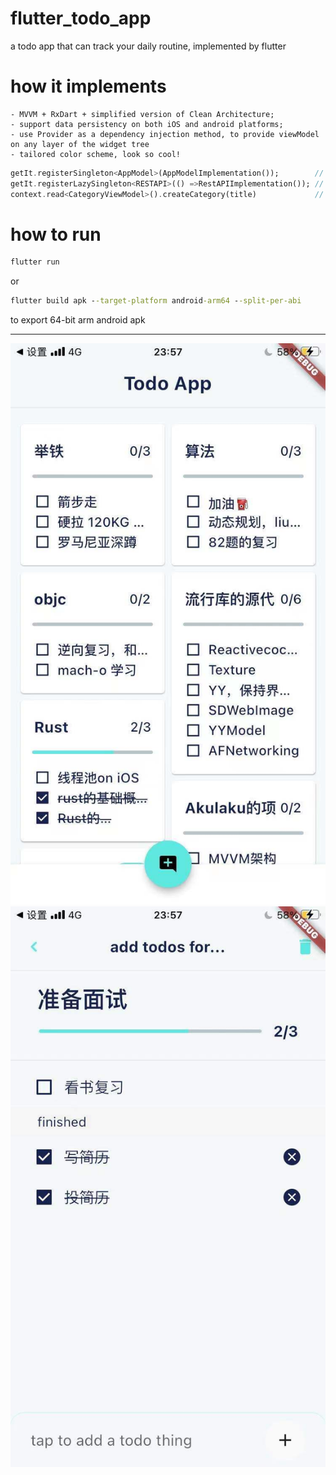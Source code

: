 # flutter_todo_app
a todo app that can track your daily routine, implemented by flutter

# how it implements

    - MVVM + RxDart + simplified version of Clean Architecture;
    - support data persistency on both iOS and android platforms;
    - use Provider as a dependency injection method, to provide viewModel on any layer of the widget tree
    - tailored color scheme, look so cool!

```dart
getIt.registerSingleton<AppModel>(AppModelImplementation());        // setup singleton
getIt.registerLazySingleton<RESTAPI>(() =>RestAPIImplementation()); // setup singleton for RestAPI
context.read<CategoryViewModel>().createCategory(title)             // get viewModel anywhere you want providing a context object
```

# how to run
```cmd
flutter run
```

or 

```cmd
flutter build apk --target-platform android-arm64 --split-per-abi
```

to export 64-bit arm android apk

---

![screenshot01](./screenshot01.png)
![screenshot02](./screenshot02.png)